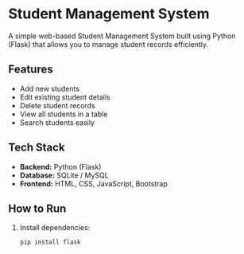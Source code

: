# Student Management System

A simple web-based Student Management System built using Python (Flask) that allows you to manage student records efficiently.

## Features
- Add new students
- Edit existing student details
- Delete student records
- View all students in a table
- Search students easily

## Tech Stack
- **Backend:** Python (Flask)
- **Database:** SQLite / MySQL
- **Frontend:** HTML, CSS, JavaScript, Bootstrap

## How to Run
1. Install dependencies:
   ```bash
   pip install flask
